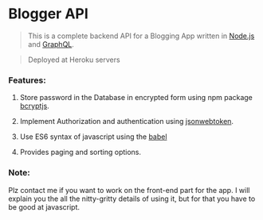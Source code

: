 # Blogger API

> This is a complete backend API for a Blogging App written in [Node.js](https://nodejs.org/) and [GraphQL](https://graphql.org/).

> Deployed at Heroku servers

### Features:

1. Store password in the Database in encrypted form using npm package [bcryptjs](https://www.npmjs.com/package/bcryptjs).

2. Implement Authorization and authentication using [jsonwebtoken](https://www.npmjs.com/package/jsonwebtoken).

3. Use ES6 syntax of javascript using the [babel](https://babeljs.io/)

4. Provides paging and sorting options.

### Note:

Plz contact me if you want to work on the front-end part for the app. I will explain you the all the nitty-gritty details of using it, but for that you have to be good at javascript.
